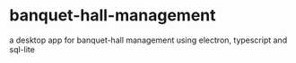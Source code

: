 # banquet-hall-management
a desktop app for banquet-hall management using electron, typescript and sql-lite
